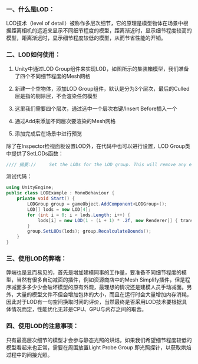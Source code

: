### 一、什么是LOD：

LOD技术（level of detail）被称作多层次细节，它的原理是模型物体在场景中根据距离相机的远近来显示不同细节程度的模型，距离渐近时，显示细节程度较高的模型，距离渐远时，显示细节程度较低的模型，从而节省性能的开销。

### 二、LOD如何使用：

1. Unity中通过LOD Group组件来实现LOD，如图所示的集装箱模型，我们准备了四个不同细节程度的Mesh网格

2. 新建一个空物体，添加LOD Group组件，默认是分为3个层次，最后的Culled层是指的剔除层，不会渲染任何模型
3. 这里我们需要四个层次，通过选中一个层次右键/Insert Before插入一个
4. 通过Add来添加不同层次要渲染的Mesh网格
5. 添加完成后在场景中进行预览

除了在Inspector检视面板设置LOD外，在代码中也可以进行设置，LOD Group类中提供了SetLODs函数：

```csharp
//// 摘要://     Set the LODs for the LOD group. This will remove any existing LODs configured//     on the LODGroup.//// 参数://   lods://     The LODs to use for this group.[MethodImpl(MethodImplOptions.InternalCall)][FreeFunction("SetLODs_Binding", HasExplicitThis = true)]public extern void SetLODs(LOD[] lods);
```

测试代码：

```csharp
using UnityEngine;
public class LODExample : MonoBehaviour {
    private void Start() {
        LODGroup group = gameObject.AddComponent<LODGroup>();
        LOD[] lods = new LOD[4];
        for (int i = 0; i < lods.Length; i++) {
            lods[i] = new LOD(1 - (i + 1) * .2f, new Renderer[] { transform.GetChild(i).GetComponent<Renderer>() });
        }
        group.SetLODs(lods); group.RecalculateBounds();
    }
}
```

### 三、使用LOD的弊端：

​		弊端也是显而易见的，首先是增加建模同事的工作量，要准备不同细节程度的模型，当然有很多自动减面的插件，例如资源商店中的Mesh Simplify插件，但是程序减面多多少少会破坏模型的原有外观，最理想的情况还是建模人员手动减面。另外，大量的模型文件不但会增加包体的大小，而且在运行时会大量增加内存消耗，因此对于LOD有一句空间换取时间的评价，当然最终是否采用LOD技术要根据具体情况而定，性能优化无非是CPU、GPU与内存之间的取舍。

### 四、使用LOD的注意事项：

​		只有最高层次细节的模型才会参与静态光照的烘焙，如果我们希望细节程度较低的模型看起来也正常，需要在周围放置Light Probe Group 即光照探针，以获取烘焙过程中的间接光照。
